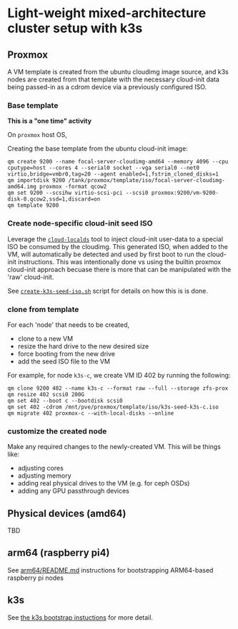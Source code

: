 # Light-weight mixed-architecture cluster setup with k3s

## Proxmox

A VM template is created from the ubuntu cloudimg image source, and k3s nodes are created from that template with the necessary cloud-init data being passed-in as a cdrom device via a previously configured ISO.

### Base template

**This is a "one time" activity**

On `proxmox` host OS,

Creating the base template from the ubuntu cloud-init image:

```shell
qm create 9200 --name focal-server-cloudimg-amd64 --memory 4096 --cpu cputype=host --cores 4 --serial0 socket --vga serial0 --net0 virtio,bridge=vmbr0,tag=20 --agent enabled=1,fstrim_cloned_disks=1
qm importdisk 9200 /tank/proxmox/template/iso/focal-server-cloudimg-amd64.img proxmox -format qcow2
qm set 9200 --scsihw virtio-scsi-pci --scsi0 proxmox:9200/vm-9200-disk-0.qcow2,ssd=1,discard=on
qm template 9200
```

### Create node-specific cloud-init seed ISO

Leverage the [`cloud-localds`](https://manpages.debian.org/testing/cloud-image-utils/cloud-localds.1.en.html) tool to inject cloud-init user-data to a special ISO be consumed by the cloudimg.  This generated ISO, when added to the VM, will automatically be detected and used by first boot to run the cloud-init instructions.  This was intentionally done vs using the builtin proxmox cloud-init approach becuase there is more that can be manipulated with the 'raw' cloud-init.

See [`create-k3s-seed-iso.sh`](create-k3s-seed-iso.sh) script for details on how this is is done.

### clone from template

For each 'node' that needs to be created,

* clone to a new VM
* resize the hard drive to the new desired size
* force booting from the new drive
* add the seed ISO file to the VM

For example, for node `k3s-c`, we create VM ID 402 by running the following:

```shell
qm clone 9200 402 --name k3s-c --format raw --full --storage zfs-prox
qm resize 402 scsi0 200G
qm set 402 --boot c --bootdisk scsi0
qm set 402 -cdrom /mnt/pve/proxmox/template/iso/k3s-seed-k3s-c.iso
qm migrate 402 proxmox-c --with-local-disks --online
```

### customize the created node

Make any required changes to the newly-created VM.  This will be things like:

* adjusting cores
* adjusting memory
* adding real physical drives to the VM (e.g. for ceph OSDs)
* adding any GPU passthrough devices

## Physical devices (amd64)

TBD

## arm64 (raspberry pi4)

See [arm64/README.md](arm64/README.md) instructions for bootstrapping ARM64-based raspberry pi nodes

## k3s

See [the k3s bootstrap instuctions](https://github.com/billimek/k8s-gitops/blob/master/setup/README.md) for more detail.
